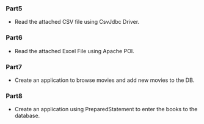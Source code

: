 ### Part5
* Read the attached CSV file using CsvJdbc Driver.

### Part6
* Read the attached Excel File using Apache POI.

### Part7
* Create an application to browse movies and add new movies to the DB. 

### Part8
* Create an application using PreparedStatement to enter the books to the database.
